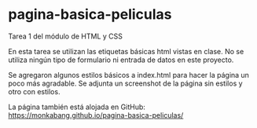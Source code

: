 # pagina-basica-peliculas
Tarea 1 del módulo de HTML y CSS

En esta tarea se utilizan las etiquetas básicas html vistas en clase. No se utiliza ningún tipo de formulario ni entrada de datos en este proyecto.

Se agregaron algunos estilos básicos a index.html para hacer la página un poco más agradable.
Se adjunta un screenshot de la página sin estilos y otro con estilos.

La página también está alojada en GitHub:
https://monkabang.github.io/pagina-basica-peliculas/